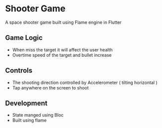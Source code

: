 # Shooter Game

A space shooter game built using Flame engine in Flutter

## Game Logic

* When miss the target it will affect the user health
* Overtime speed of the target and bullet increase

## Controls

* The shooting direction controlled by Accelerometer ( tilting horizontal )
* Tap anywhere on the screen to shoot

## Development
* State manged using Bloc
* Built using flame

